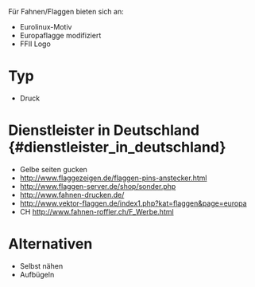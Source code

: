 Für Fahnen/Flaggen bieten sich an:

-   Eurolinux-Motiv
-   Europaflagge modifiziert
-   FFII Logo

# Typ

-   Druck

# Dienstleister in Deutschland {#dienstleister_in_deutschland}

-   Gelbe seiten gucken
-   <http://www.flaggezeigen.de/flaggen-pins-anstecker.html>
-   <http://www.flaggen-server.de/shop/sonder.php>
-   <http://www.fahnen-drucken.de/>
-   <http://www.vektor-flaggen.de/index1.php?kat=flaggen&page=europa>
-   CH <http://www.fahnen-roffler.ch/F_Werbe.html>

# Alternativen

-   Selbst nähen
-   Aufbügeln
